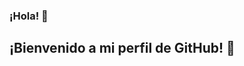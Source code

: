 ### ¡Hola! 👋
## ¡Bienvenido a mi perfil de GitHub! 🚀 



<!--
**federicorojas11/federicorojas11** is a ✨ _special_ ✨ repository because its `README.md` (this file) appears on your GitHub profile.

Here are some ideas to get you started:
- 🔭 I’m currently working on some project... 💪✨😄

- 🌱 I’m currently learning ...
- 👯 I’m looking to collaborate on ...
- 🤔 I’m looking for help with ...
- 💬 Ask me about ...
- 📫 How to reach me: ...
- 😄 Pronouns: ...
- ⚡ Fun fact: ...
-->
